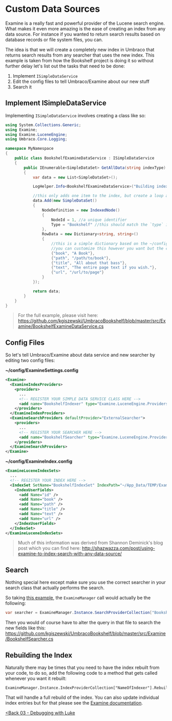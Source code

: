 # Custom Data Sources

Examine is a really fast and powerful provider of the Lucene search engine. What makes it even more amazing is the ease of creating an index from any data source. For instance if you wanted to return search results based on database records or file system files, you can.

The idea is that we will create a completely new index in Umbraco that returns search results from any searcher that uses the new index. This example is taken from how the Bookshelf project is doing it so without further delay let's list out the tasks that need to be done:

1. Implement `ISimpleDataService`
2. Edit the config files to tell Umbraco/Examine about our new stuff
3. Search it

## Implement ISimpleDataService
Implementing `ISimpleDataService` involves creating a class like so:
```c#
using System.Collections.Generic;
using Examine;
using Examine.LuceneEngine;
using Umbraco.Core.Logging;

namespace MyNamespace
{
    public class BookshelfExamineDataService : ISimpleDataService
    {
        public IEnumerable<SimpleDataSet> GetAllData(string indexType)
        {
            var data = new List<SimpleDataSet>();

            LogHelper.Info<BookshelfExamineDataService>("Building index...");

            //this only adds one item to the index, but create a loop and go to town
            data.Add(new SimpleDataSet()
            {
                NodeDefinition = new IndexedNode()
                {
                    NodeId = 1, //a unique identifier
                    Type = "Bookshelf" //this should match the `type` in the ~/config/ExamineSettings.config
                },
                RowData = new Dictionary<string, string>()
                {
                    //this is a simple dictionary based on the ~/config/ExamineIndex.config file
                    //you can customize this however you want but the config should match this dictionary
                    {"book", "A Book"},
                    {"path", "/path/to/book"},
                    {"title", "All about that bass"},
                    {"text", "The entire page text if you wish."},
                    {"url", "/url/to/page"}
                }
            });

            return data;
        }
    }
}
```
>For the full example, please visit here: https://github.com/kgiszewski/UmbracoBookshelf/blob/master/src/Examine/BookshelfExamineDataService.cs


## Config Files
So let's tell Umbraco/Examine about data service and new searcher by editing two config files:

**~/config/ExamineSettings.config**
```xml
<Examine>
  <ExamineIndexProviders>
    <providers>
      ...
      <!-- REGISTER YOUR SIMPLE DATA SERVICE CLASS HERE -->
      <add name="BookshelfIndexer" type="Examine.LuceneEngine.Providers.SimpleDataIndexer, Examine" dataService="MyNamespace.BookshelfExamineDataService,MyDLLname" indexTypes="Bookshelf" />
    </providers>
  </ExamineIndexProviders>
  <ExamineSearchProviders defaultProvider="ExternalSearcher">
    <providers>
      ...
      <!-- REGISTER YOUR SEARCHER HERE -->
      <add name="BookshelfSearcher" type="Examine.LuceneEngine.Providers.LuceneSearcher, Examine" analyzer="Lucene.Net.Analysis.Standard.StandardAnalyzer, Lucene.Net" />
    </providers>
  </ExamineSearchProviders>
</Examine>
```

**~/config/ExamineIndex.config**
```xml
<ExamineLuceneIndexSets>
  ...
  <!-- REGISTER YOUR INDEX HERE -->
  <IndexSet SetName="BookshelfIndexSet" IndexPath="~/App_Data/TEMP/ExamineIndexes/Bookshelf">
    <IndexUserFields>
      <add Name="id" />
      <add Name="book" />
      <add Name="path" />
      <add Name="title" />
      <add Name="text" />
      <add Name="url" />
    </IndexUserFields>
  </IndexSet>
</ExamineLuceneIndexSets>
```

>Much of this information was derived from Shannon Deminick's blog post which you can find here: http://shazwazza.com/post/using-examine-to-index-search-with-any-data-source/ 

## Search
Nothing special here except make sure you use the correct searcher in your search class that actually performs the search.

So taking [this example](/Chapter%2009%20-%20Searching%20with%20Examine/02%20-%20Search%20Results.md), the `ExamineManager` call would actually be the following:

```c#
var searcher = ExamineManager.Instance.SearchProviderCollection["BookshelfSearcher"];
```

Then you would of course have to alter the query in that file to search the new fields like this: https://github.com/kgiszewski/UmbracoBookshelf/blob/master/src/Examine/BookshelfSearcher.cs

## Rebuilding the Index
Naturally there may be times that you need to have the index rebuilt from your code, to do so, add the following code to a method that gets called whenever you want it rebuilt:
```
ExamineManager.Instance.IndexProviderCollection["NameOfIndexer"].RebuildIndex();
```

That will handle a full rebuild of the index. You can also update individual index entries but for that please see the [Examine documentation](https://github.com/Shazwazza/Examine/wiki).

[<Back 03 - Debugging with Luke](03%20-%20Debugging%20with%20Luke.md)
